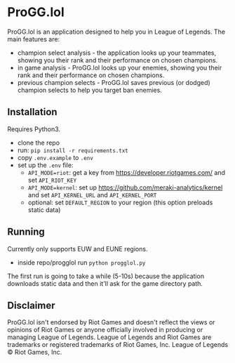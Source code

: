 # ProGG.lol

ProGG.lol is an application designed to help you in League of Legends. The main features are:
- champion select analysis - the application looks up your teammates, showing you their rank and their performance on chosen champions.
- in game analysis - ProGG.lol looks up your enemies, showing you their rank and their performance on chosen champions.
- previous champion selects - ProGG.lol saves previous (or dodged) champion selects to help you target ban enemies.

## Installation

Requires Python3.

- clone the repo
- run: `pip install -r requirements.txt`
- copy `.env.example` to `.env`
- set up the `.env` file:
  - `API_MODE=riot`: get a key from https://developer.riotgames.com/ and set `API_RIOT_KEY`
  - `API_MODE=kernel`: set up https://github.com/meraki-analytics/kernel and set `API_KERNEL_URL` and `API_KERNEL_PORT`
  - optional: set `DEFAULT_REGION` to your region (this option preloads static data)

## Running

Currently only supports EUW and EUNE regions.

- inside repo/progglol run `python progglol.py`

The first run is going to take a while (5-10s) because the application downloads static data and then it'll ask for the game directory path.

## Disclaimer

ProGG.lol isn't endorsed by Riot Games and doesn't reflect the views or opinions of Riot Games or anyone officially involved in producing or managing League of Legends. League of Legends and Riot Games are trademarks or registered trademarks of Riot Games, Inc. League of Legends © Riot Games, Inc.
